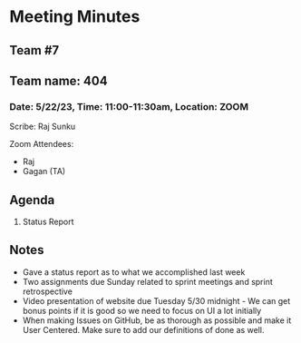 # Meeting Minutes
## Team #7
## Team name: 404
### Date: 5/22/23, Time: 11:00-11:30am, Location: ZOOM

Scribe: Raj Sunku

Zoom Attendees:
- Raj
- Gagan (TA)

## Agenda
1. Status Report

## Notes
- Gave a status report as to what we accomplished last week
- Two assignments due Sunday related to sprint meetings and sprint retrospective
- Video presentation of website due Tuesday 5/30 midnight - We can get bonus points if it is good so we need to focus on UI a lot initially
- When making Issues on GitHub, be as thorough as possible and make it User Centered. Make sure to add our definitions of done as well.